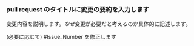 ### <a name="summarize-the-change-in-the-pull-request-title"></a>pull request のタイトルに変更の要約を入力します

変更内容を説明します。*なぜ*変更が必要だと考えるのか具体的に記述します。

(必要に応じて) #Issue_Number を修正します
